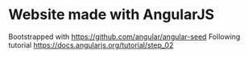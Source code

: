 # Website made with AngularJS

Bootstrapped with https://github.com/angular/angular-seed
Following tutorial https://docs.angularjs.org/tutorial/step_02